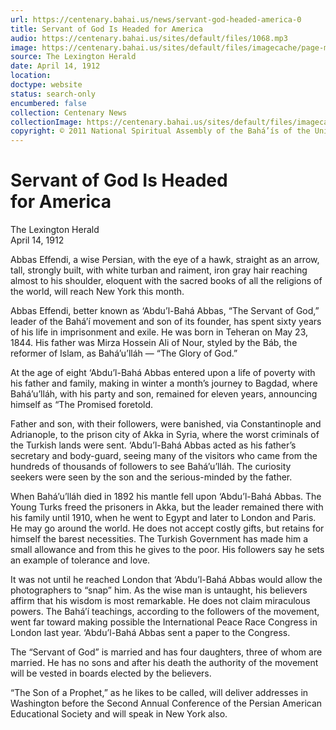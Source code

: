 ```yaml
---
url: https://centenary.bahai.us/news/servant-god-headed-america-0
title: Servant of God Is Headed for America
audio: https://centenary.bahai.us/sites/default/files/1068.mp3
image: https://centenary.bahai.us/sites/default/files/imagecache/page-main-image/images/press_clippings/04-14-1912%2CThe%20Lexington%20%28KY%29%20Herald%2CServant%20of%20God%20is%20Headed%20to%20America.png
source: The Lexington Herald
date: April 14, 1912
location: 
doctype: website
status: search-only
encumbered: false
collection: Centenary News
collectionImage: https://centenary.bahai.us/sites/default/files/imagecache/theme-image/main_image/abdulbaha-overview-small_0.jpg
copyright: © 2011 National Spiritual Assembly of the Bahá’ís of the United States
---
```



# Servant of God Is Headed for America

The Lexington Herald  
April 14, 1912  
  



Abbas Effendi, a wise Persian, with the eye of a hawk, straight as an arrow, tall, strongly built, with white turban and raiment, iron gray hair reaching almost to his shoulder, eloquent with the sacred books of all the religions of the world, will reach New York this month.

Abbas Effendi, better known as ‘Abdu’l-Bahá Abbas, “The Servant of God,” leader of the Bahá’í movement and son of its founder, has spent sixty years of his life in imprisonment and exile. He was born in Teheran on May 23, 1844. His father was Mirza Hossein Ali of Nour, styled by the Báb, the reformer of Islam, as Bahá’u’lláh — “The Glory of God.”

At the age of eight ‘Abdu’l-Bahá Abbas entered upon a life of poverty with his father and family, making in winter a month’s journey to Bagdad, where Bahá’u’lláh, with his party and son, remained for eleven years, announcing himself as “The Promised foretold.

Father and son, with their followers, were banished, via Constantinople and Adrianople, to the prison city of Akka in Syria, where the worst criminals of the Turkish lands were sent. ‘Abdu’l-Bahá Abbas acted as his father’s secretary and body-guard, seeing many of the visitors who came from the hundreds of thousands of followers to see Bahá’u’lláh. The curiosity seekers were seen by the son and the serious-minded by the father.

When Bahá’u’lláh died in 1892 his mantle fell upon ‘Abdu’l-Bahá Abbas. The Young Turks freed the prisoners in Akka, but the leader remained there with his family until 1910, when he went to Egypt and later to London and Paris. He may go around the world. He does not accept costly gifts, but retains for himself the barest necessities. The Turkish Government has made him a small allowance and from this he gives to the poor. His followers say he sets an example of tolerance and love.

It was not until he reached London that ‘Abdu’l-Bahá Abbas would allow the photographers to “snap” him. As the wise man is untaught, his believers affirm that his wisdom is most remarkable. He does not claim miraculous powers. The Bahá’í teachings, according to the followers of the movement, went far toward making possible the International Peace Race Congress in London last year. ‘Abdu’l-Bahá Abbas sent a paper to the Congress.

The “Servant of God” is married and has four daughters, three of whom are married. He has no sons and after his death the authority of the movement will be vested in boards elected by the believers.

“The Son of a Prophet,” as he likes to be called, will deliver addresses in Washington before the Second Annual Conference of the Persian American Educational Society and will speak in New York also.